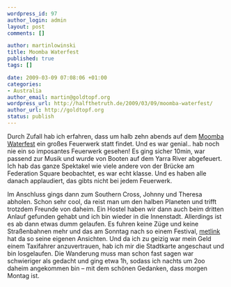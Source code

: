 ```yaml
--- 
wordpress_id: 97
author_login: admin
layout: post
comments: []

author: martinlowinski
title: Moomba Waterfest
published: true
tags: []

date: 2009-03-09 07:08:06 +01:00
categories: 
- Australia
author_email: martin@goldtopf.org
wordpress_url: http://halfthetruth.de/2009/03/09/moomba-waterfest/
author_url: http://goldtopf.org
status: publish
---
```

Durch Zufall hab ich erfahren, dass um halb zehn abends auf dem <a href="http://www.thatsmelbourne.com.au/Whatson/moomba/Pages/Moomba.aspx">Moomba Waterfest</a> ein gro&szlig;es Feuerwerk statt findet. Und es war genial.. hab noch nie ein  so imposantes Feuerwerk gesehen! Es ging sicher 10min, war passend zur  Musik und wurde von Booten auf dem Yarra River abgefeuert. Ich hab das  ganze Spektakel wie viele andere von der Br&uuml;cke am Federation Square  beobachtet, es war echt klasse. Und es haben alle danach applaudiert,  das gibts nicht bei jedem Feuerwerk.

Im Anschluss gings dann zum Southern Cross, Johnny und Theresa  abholen. Schon sehr cool, da reist man um den halben Planeten und trifft  trotzdem Freunde von daheim. Ein Hostel haben wir dann auch beim  dritten Anlauf gefunden gehabt und ich bin wieder in die Innenstadt.
Allerdings ist es ab dann etwas dumm gelaufen. Es fuhren keine Z&uuml;ge und  keine Stra&szlig;enbahnen mehr und das am Sonntag nach so einem Festival, <a href="http://metlinkmelbourne.com.au/">metlink</a> hat da so seine eigenen Ansichten. Und da ich zu geizig war mein Geld  einem Taxifahrer anzuvertrauen, hab ich mir die Stadtkarte angeschaut  und bin losgelaufen. Die Wanderung muss man schon fast sagen war  schwieriger als gedacht und ging etwa 1h, sodass ich nachts um 2oo  daheim angekommen bin &ndash; mit dem sch&ouml;nen Gedanken, dass morgen Montag  ist.
